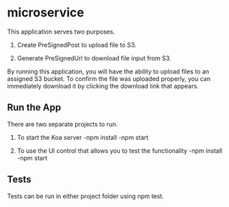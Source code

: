 # microservice
This application serves two purposes.

1) Create PreSignedPost to upload file to S3.

2) Generate PreSignedUrl to download file input from S3.

By running this application, you will have the ability to upload files to an assigned S3 bucket. To confirm the file was uploaded properly, you can immediately download it by clicking the download link that appears.

## Run the App
There are two separate projects to run.

1) To start the Koa server
    -npm install
    -npm start

2) To use the UI control that allows you to test   the functionality
    -npm install
    -npm start

## Tests

Tests can be run in either project folder using npm test.




